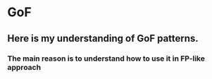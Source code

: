 # GoF 
## Here is my understanding of GoF patterns.
### The main reason is to understand how to use it in FP-like approach
